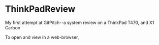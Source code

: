# ThinkPadReview
My first attempt at GitPitch--a system review on a ThinkPad T470, and X1 Carbon

To open and view in a web-browser, 
